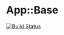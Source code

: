 App::Base
=========

[![Build Status](https://travis-ci.org/binary-com/perl-App-Base.svg?branch=master)](https://travis-ci.org/binary-com/perl-App-Base)
